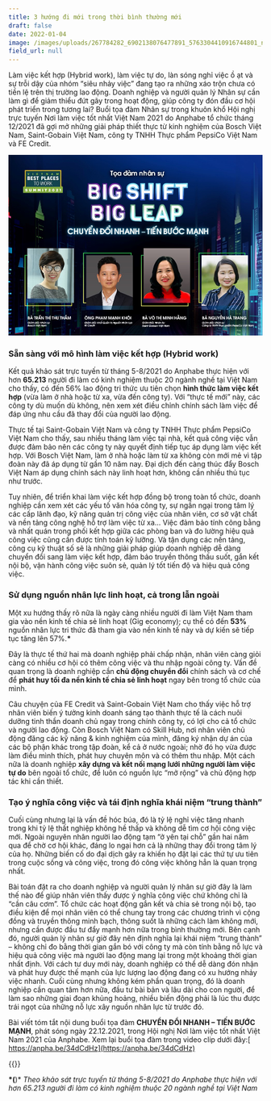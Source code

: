 ```yaml
---
title: 3 hướng đi mới trong thời bình thường mới
draft: false
date: 2022-01-04
image: /images/uploads/267784282_6902138076477891_5763304410916744801_n.jpg
field_url: null
---
```

Làm việc kết hợp (Hybrid work), làm việc tự do, làn sóng nghỉ việc ồ ạt và sự trỗi dậy của nhóm “siêu nhảy việc” đang tạo ra những xáo trộn chưa có tiền lệ trên thị trường lao động. Doanh nghiệp và người quản lý Nhân sự cần làm gì để giảm thiểu đứt gãy trong hoạt động, giúp công ty đón đầu cơ hội phát triển trong tương lai?
Buổi tọa đàm Nhân sự trong khuôn khổ Hội nghị trực tuyến Nơi làm việc tốt nhất Việt Nam 2021 do Anphabe tổ chức tháng 12/2021 đã gợi mở những giải pháp thiết thực từ kinh nghiệm của Bosch Việt Nam, Saint-Gobain Việt Nam, công ty TNHH Thực phẩm PepsiCo Việt Nam và FE Credit.

![HR Panel ](/images/uploads/267784282_6902138076477891_5763304410916744801_n.jpg)

### **Sẵn sàng với mô hình làm việc kết hợp (Hybrid work)**

Kết quả khảo sát trực tuyến từ tháng 5-8/2021 do Anphabe thực hiện với hơn **65.213** người đi làm có kinh nghiệm thuộc 20 ngành nghề tại Việt Nam cho thấy, có đến 56% lao động tri thức ưu tiên chọn **hình thức làm việc kết hợp** (vừa làm ở nhà hoặc từ xa, vừa đến công ty). Với “thực tế mới” này, các công ty dù muốn dù không, nên xem xét điều chỉnh chính sách làm việc để đáp ứng nhu cầu đã thay đổi của người lao động.

Thực tế tại Saint-Gobain Việt Nam và công ty TNHH Thực phẩm PepsiCo Việt Nam cho thấy, sau nhiều tháng làm việc tại nhà, kết quả công việc vẫn được đảm bảo nên các công ty này quyết định tiếp tục áp dụng làm việc kết hợp. Với Bosch Việt Nam, làm ở nhà hoặc làm từ xa không còn mới mẻ vì tập đoàn này đã áp dụng từ gần 10 năm nay. Đại dịch đến càng thúc đẩy Bosch Việt Nam áp dụng chính sách này linh hoạt hơn, không cần nhiều thủ tục như trước. 

Tuy nhiên, để triển khai làm việc kết hợp đồng bộ trong toàn tổ chức, doanh nghiệp cần xem xét các yếu tố văn hóa công ty, sự ngần ngại trong tâm lý các cấp lãnh đạo, kỹ năng quản trị công việc của nhân viên, cơ sở vật chất và nền tảng công nghệ hỗ trợ làm việc từ xa... Việc đảm bảo tính công bằng và nhất quán trong phối kết hợp giữa các phòng ban và đo lường hiệu quả công việc cũng cần được tính toán kỹ lưỡng. Và tận dụng các nền tảng, công cụ kỹ thuật số sẽ là những giải pháp giúp doanh nghiệp dễ dàng chuyển đổi sang làm việc kết hợp, đảm bảo truyền thông thấu suốt, gắn kết nội bộ, vận hành công việc suôn sẻ, quản lý tốt tiến độ và hiệu quả công việc.

### **Sử dụng nguồn nhân lực linh hoạt, cả trong lẫn ngoài**

Một xu hướng thấy rõ nữa là ngày càng nhiều người đi làm Việt Nam tham gia vào nền kinh tế chia sẻ linh hoạt (Gig economy); cụ thể có đến **53%** nguồn nhân lực tri thức đã tham gia vào nền kinh tế này và dự kiến sẽ tiếp tục tăng lên 57%.**\*** 

Đây là thực tế thứ hai mà doanh nghiệp phải chấp nhận, nhân viên càng giỏi càng có nhiều cơ hội có thêm công việc và thu nhập ngoài công ty. Vấn đề quan trọng là doanh nghiệp cần **chủ động chuyển đổi** chính sách và cơ chế để **phát huy tối đa nền kinh tế chia sẻ linh hoạt** ngay bên trong tổ chức của mình. 

Câu chuyện của FE Credit và Saint-Gobain Việt Nam cho thấy việc hỗ trợ nhân viên biến ý tưởng kinh doanh sáng tạo thành thực tế là cách nuôi dưỡng tinh thần doanh chủ ngay trong chính công ty, có lợi cho cả tổ chức và người lao động. Còn Bosch Việt Nam có Skill Hub, nơi nhân viên chủ động đăng các kỹ năng & kinh nghiệm của mình, đăng ký nhận dự án của các bộ phận khác trong tập đoàn, kể cả ở nước ngoài; nhờ đó họ vừa được làm điều mình thích, phát huy chuyên môn và có thêm thu nhập. Một cách nữa là doanh nghiệp **xây dựng và kết nối mạng lưới những người làm việc tự do** bên ngoài tổ chức, để luôn có nguồn lực “mở rộng” và chủ động hợp tác khi cần thiết.

### **Tạo ý nghĩa công việc và tái định nghĩa khái niệm “trung thành”**

Cuối cùng nhưng lại là vấn đề hóc búa, đó là tỷ lệ nghỉ việc tăng nhanh trong khi tỷ lệ thất nghiệp không hề thấp và không dễ tìm cơ hội công việc mới. Ngoài nguyên nhân người lao động tạm “ở yên tại chỗ” gần hai năm qua để chờ cơ hội khác, đáng lo ngại hơn cả là những thay đổi trong tâm lý của họ. Những biến cố do đại dịch gây ra khiến họ đặt lại các thứ tự ưu tiên trong cuộc sống và công việc, trong đó công việc không hẳn là quan trọng nhất. 

Bài toán đặt ra cho doanh nghiệp và người quản lý nhân sự giờ đây là làm thế nào để giúp nhân viên thấy được ý nghĩa công việc chứ không chỉ là “cần câu cơm”. Tổ chức các hoạt động gắn kết và chia sẻ trong nội bộ, tạo điều kiện để mọi nhân viên có thể chung tay trong các chương trình vì cộng đồng và truyền thông minh bạch, thông suốt là những cách làm không mới, nhưng cần được đầu tư đẩy mạnh hơn nữa trong bình thường mới. 
Bên cạnh đó, người quản lý nhân sự giờ đây nên định nghĩa lại khái niệm “trung thành” – không chỉ đo bằng thời gian gắn bó với công ty mà còn tính bằng nỗ lực và hiệu quả công việc mà người lao động mang lại trong một khoảng thời gian nhất định. Với cách tư duy mới này, doanh nghiệp có thể dễ dàng đón nhận và phát huy được thế mạnh của lực lượng lao động đang có xu hướng nhảy việc nhanh. Cuối cùng nhưng không kém phần quan trọng, đó là doanh nghiệp cần quan tâm hơn nữa, đầu tư bài bản và lâu dài cho con người, để làm sao những giai đoạn khủng hoảng, nhiều biến động phải là lúc thu được trái ngọt của những nỗ lực xây nguồn nhân lực từ trước đó. 

Bài viết tóm tắt nội dung buổi tọa đàm **CHUYỂN ĐỔI NHANH – TIẾN BƯỚC MẠNH**, phát sóng ngày 22.12.2021, trong Hội nghị Nơi làm việc tốt nhất Việt Nam 2021 của Anphabe. Xem lại buổi tọa đàm trong video clip dưới đây:[ https://anpha.be/34dCdHz](https://anpha.be/34dCdHz) 

{{<embed-youtube link="https://www.youtube.com/watch?v=4HtmaioJy_c&t=13s" >}}

**\*(**)* *Theo khảo sát trực tuyến từ tháng 5-8/2021 do Anphabe thực hiện với hơn 65.213 người đi làm có kinh nghiệm thuộc 20 ngành nghề tại Việt Nam*